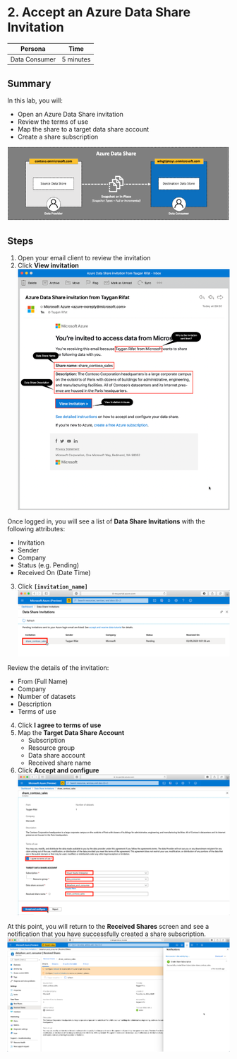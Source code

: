# 2. Accept an Azure Data Share Invitation

| Persona | Time  |
| -----  | ----- |
| Data Consumer | 5 minutes |

## Summary
In this lab, you will:
* Open an Azure Data Share invitation
* Review the terms of use
* Map the share to a target data share account
* Create a share subscription

![alt text](../images/azure_data_share_data_consumer.png "Azure Data Share - Data Consumer")

## Steps

1. Open your email client to review the invitation
2. Click **View invitation**
![alt text](../images/azure_data_share_invitation.png "Azure Data Share - Invitation Email")

Once logged in, you will see a list of **Data Share Invitations** with the following attributes:
* Invitation
* Sender
* Company
* Status (e.g. Pending)
* Received On (Date Time)  
3. Click **`[invitation_name]`**
![alt text](../images/azure_data_share_pending_invitations.png "Azure Data Share - Invitation Email")

Review the details of the invitation:
* From (Full Name)
* Company
* Number of datasets
* Description
* Terms of use

4. Click **I agree to terms of use**
5. Map the **Target Data Share Account**
   * Subscription
   * Resource group
   * Data share account
   * Received share name
6. Click **Accept and configure**
![alt text](../images/azure_data_share_target_account.png "Azure Data Share - Target Data Share Account")

At this point, you will return to the **Received Shares** screen and see a notification that you have successfully created a share subscription.
![alt text](../images/azure_data_share_subscription.png "Azure Data Share - Created Subscription")